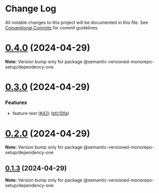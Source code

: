 # Change Log

All notable changes to this project will be documented in this file.
See [Conventional Commits](https://conventionalcommits.org) for commit guidelines.

# [0.4.0](https://github.com/gbublys/semantic-versioned-monorepo-setup/compare/@semantic-versioned-monorepo-setup/dependency-one@0.3.0...@semantic-versioned-monorepo-setup/dependency-one@0.4.0) (2024-04-29)

**Note:** Version bump only for package @semantic-versioned-monorepo-setup/dependency-one





# [0.3.0](https://github.com/gbublys/semantic-versioned-monorepo-setup/compare/@semantic-versioned-monorepo-setup/dependency-one@0.2.0...@semantic-versioned-monorepo-setup/dependency-one@0.3.0) (2024-04-29)


### Features

* feature-test ([#42](https://github.com/gbublys/semantic-versioned-monorepo-setup/issues/42)) ([bfc10fa](https://github.com/gbublys/semantic-versioned-monorepo-setup/commit/bfc10fa7409ae1de602eb6a49c2e079beedd5c26))





# [0.2.0](https://github.com/gbublys/semantic-versioned-monorepo-setup/compare/@semantic-versioned-monorepo-setup/dependency-one@0.2.0-dev.1...@semantic-versioned-monorepo-setup/dependency-one@0.2.0) (2024-04-29)

**Note:** Version bump only for package @semantic-versioned-monorepo-setup/dependency-one





## [0.1.3](https://github.com/gbublys/semantic-versioned-monorepo-setup/compare/@semantic-versioned-monorepo-setup/dependency-one@0.1.3-dev.0...@semantic-versioned-monorepo-setup/dependency-one@0.1.3) (2024-04-29)

**Note:** Version bump only for package @semantic-versioned-monorepo-setup/dependency-one
